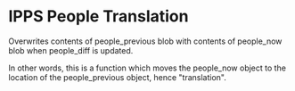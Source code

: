 # IPPS People Translation
Overwrites contents of people_previous blob with contents of people_now blob when people_diff is updated.

In other words, this is a function which moves the people_now object to the location of the people_previous object, hence "translation".
